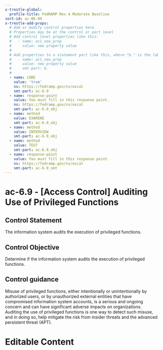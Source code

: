 ```yaml
---
x-trestle-global:
  profile-title: FedRAMP Rev 4 Moderate Baseline
sort-id: ac-06.09
x-trestle-add-props:
  # Add or modify control properties here
  # Properties may be at the control or part level
  # Add control level properties like this:
  #   - name: ac1_new_prop
  #     value: new property value
  #
  # Add properties to a statement part like this, where "b." is the label of the target statement part
  #   - name: ac1_new_prop
  #     value: new property value
  #     smt-part: b.
  #
  - name: CORE
    value: 'true'
    ns: https://fedramp.gov/ns/oscal
    smt-part: ac-6.9
  - name: response-point
    value: You must fill in this response point.
    ns: https://fedramp.gov/ns/oscal
    smt-part: ac-6.9_obj
  - name: method
    value: EXAMINE
    smt-part: ac-6.9_obj
  - name: method
    value: INTERVIEW
    smt-part: ac-6.9_obj
  - name: method
    value: TEST
    smt-part: ac-6.9_obj
  - name: response-point
    value: You must fill in this response point.
    ns: https://fedramp.gov/ns/oscal
    smt-part: ac-6.9_smt
---
```


# ac-6.9 - \[Access Control\] Auditing Use of Privileged Functions

## Control Statement

The information system audits the execution of privileged functions.

## Control Objective

Determine if the information system audits the execution of privileged functions.

## Control guidance

Misuse of privileged functions, either intentionally or unintentionally by authorized users, or by unauthorized external entities that have compromised information system accounts, is a serious and ongoing concern and can have significant adverse impacts on organizations. Auditing the use of privileged functions is one way to detect such misuse, and in doing so, help mitigate the risk from insider threats and the advanced persistent threat (APT).

# Editable Content

<!-- Make additions and edits below -->
<!-- The above represents the contents of the control as received by the profile, prior to additions. -->
<!-- If the profile makes additions to the control, they will appear below. -->
<!-- The above markdown may not be edited but you may edit the content below, and/or introduce new additions to be made by the profile. -->
<!-- If there is a yaml header at the top, parameter values may be edited. Use --set-parameters to incorporate the changes during assembly. -->
<!-- The content here will then replace what is in the profile for this control, after running profile-assemble. -->
<!-- The added parts in the profile for this control are below.  You may edit them and/or add new ones. -->
<!-- Each addition must have a heading either of the form ## Control my_addition_name -->
<!-- or ## Part a. (where the a. refers to one of the control statement labels.) -->
<!-- "## Control" parts are new parts added after the statement part. -->
<!-- "## Part" parts are new parts added into the top-level statement part with that label. -->
<!-- Subparts may be added with nested hash levels of the form ### My Subpart Name -->
<!-- underneath the parent ## Control or ## Part being added -->
<!-- See https://ibm.github.io/compliance-trestle/tutorials/ssp_profile_catalog_authoring/ssp_profile_catalog_authoring for guidance. -->
